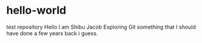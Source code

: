 # hello-world
test repository
Hello I am Shibu Jacob
Exploring Git something that I should have done a few years back i guess.
